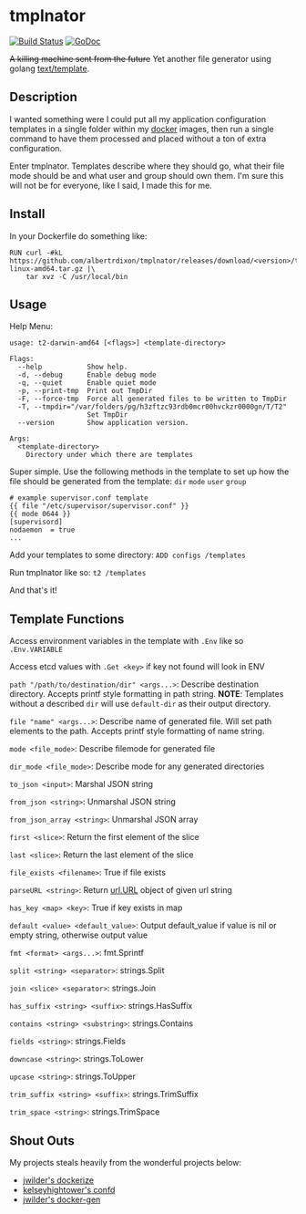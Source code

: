 # tmplnator

[![Build Status](https://travis-ci.org/albertrdixon/tmplnator.svg?branch=master)](https://travis-ci.org/albertrdixon/tmplnator) [![GoDoc](https://godoc.org/github.com/albertrdixon/tmplnator?status.svg)](https://godoc.org/github.com/albertrdixon/tmplnator)

~~A killing machine sent from the future~~ 
Yet another file generator using golang [text/template](http://golang.org/pkg/text/template/).

## Description

I wanted something were I could put all my application configuration templates in a single folder within my [docker](https://www.docker.com/) images, then run a single command to have them processed and placed without a ton of extra configuration.

Enter tmplnator. Templates describe where they should go, what their file mode should be and what user and group should own them. I'm sure this will not be for everyone, like I said, I made this for me.

## Install

In your Dockerfile do something like:

```
RUN curl -#kL https://github.com/albertrdixon/tmplnator/releases/download/<version>/tnator-linux-amd64.tar.gz |\
    tar xvz -C /usr/local/bin
```

## Usage

Help Menu:

```
usage: t2-darwin-amd64 [<flags>] <template-directory>

Flags:
  --help           Show help.
  -d, --debug      Enable debug mode
  -q, --quiet      Enable quiet mode
  -p, --print-tmp  Print out TmpDir
  -F, --force-tmp  Force all generated files to be written to TmpDir
  -T, --tmpdir="/var/folders/pg/h3zftzc93rdb0mcr00hvckzr0000gn/T/T2"
                   Set TmpDir
  --version        Show application version.

Args:
  <template-directory>
    Directory under which there are templates
```

Super simple. Use the following methods in the template to set up how the file should be generated from the template: `dir` `mode` `user` `group`

```
# example supervisor.conf template
{{ file "/etc/supervisor/supervisor.conf" }}
{{ mode 0644 }}
[supervisord]
nodaemon  = true
...
```

Add your templates to some directory: `ADD configs /templates`

Run tmplnator like so: `t2 /templates`

And that's it!

## Template Functions

Access environment variables in the template with `.Env` like so `.Env.VARIABLE`

Access etcd values with `.Get <key>` if key not found will look in ENV

`path "/path/to/destination/dir" <args...>`: Describe destination directory. Accepts printf style formatting in path string. **NOTE**: Templates without a described `dir` will use `default-dir` as their output directory.

`file "name" <args...>`: Describe name of generated file. Will set path elements to the path. Accepts printf style formatting of name string.

`mode <file_mode>`: Describe filemode for generated file

`dir_mode <file_mode>`: Describe mode for any generated directories

`to_json <input>`: Marshal JSON string

`from_json <string>`: Unmarshal JSON string

`from_json_array <string>`: Unmarshal JSON array

`first <slice>`: Return the first element of the slice

`last <slice>`: Return the last element of the slice

`file_exists <filename>`: True if file exists

`parseURL <string>`: Return [url.URL](https://golang.org/pkg/net/url/#URL) object of given url string

`has_key <map> <key>`: True if key exists in map

`default <value> <default_value>`: Output default_value if value is nil or empty string, otherwise output value

`fmt <format> <args...>`: fmt.Sprintf

`split <string> <separator>`: strings.Split

`join <slice> <separator>`: strings.Join

`has_suffix <string> <suffix>`: strings.HasSuffix

`contains <string> <substring>`: strings.Contains

`fields <string>`: strings.Fields

`downcase <string>`: strings.ToLower

`upcase <string>`: strings.ToUpper

`trim_suffix <string> <suffix>`: strings.TrimSuffix

`trim_space <string>`: strings.TrimSpace

## Shout Outs

My projects steals heavily from the wonderful projects below:

* [jwilder's dockerize](https://github.com/jwilder/dockerize)
* [kelseyhightower's confd](https://github.com/kelseyhightower/confd)
* [jwilder's docker-gen](https://github.com/jwilder/docker-gen)
